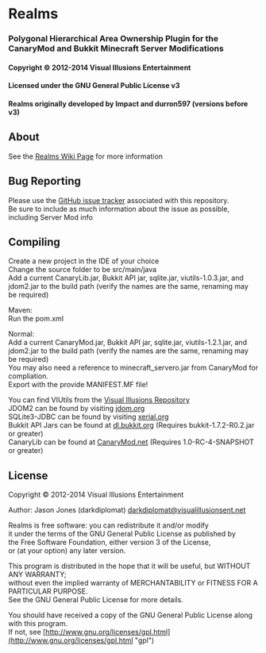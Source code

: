 ﻿# Realms #
### Polygonal Hierarchical Area Ownership Plugin for the CanaryMod and Bukkit Minecraft Server Modifications ###
#### Copyright &copy; 2012-2014 Visual Illusions Entertainment ####
#### Licensed under the GNU General Public License v3 ####
#### Realms originally developed by Impact and durron597 (versions before v3) ####

## About ##
See the [Realms Wiki Page](http://wiki.visualillusionsent.net/Realms "wiki_realms") for more information

## Bug Reporting ##
Please use the [GitHub issue tracker](https://github.com/Visual-Illusions/Realms/issues "issues") associated with this repository.<br>
Be sure to include as much information about the issue as possible, including Server Mod info

## Compiling ##
Create a new project in the IDE of your choice<br>
Change the source folder to be src/main/java<br>
Add a current CanaryLib.jar, Bukkit API jar, sqlite.jar, viutils-1.0.3.jar, and jdom2.jar to the build path  (verify the names are the same, renaming may be required)<br>

Maven:<br>
Run the pom.xml<br>

Normal:<br>
Add a current CanaryMod.jar, Bukkit API jar, sqlite.jar, viutils-1.2.1.jar, and jdom2.jar to the build path  (verify the names are the same, renaming may be required)<br>
You may also need a reference to minecraft_servero.jar from CanaryMod for compliation.<br>
Export with the provide MANIFEST.MF file!<br>

You can find VIUtils from the [Visual Illusions Repository](http://repo2.visualillusionsent.net/browse/net.visualillusionsent/viutils "viutils-download")<br>
JDOM2 can be found by visiting [jdom.org](http://www.jdom.org/downloads/index.html "jdom")<br>
SQLite3-JDBC can be found by visiting [xerial.org](http://www.xerial.org/maven/repository/artifact/org/xerial/sqlite-jdbc/3.7.2/ "sqlite-jdbc")<br>
Bukkit API Jars can be found at [dl.bukkit.org](http://dl.bukkit.org/downloads/bukkit/ "bukkit-api") (Requires bukkit-1.7.2-R0.2.jar or greater)<br>
CanaryLib can be found at [CanaryMod.net](http://www.canarymod.net/download "canary")  (Requires 1.0-RC-4-SNAPSHOT or greater)

## License ##
Copyright &copy; 2012-2014 Visual Illusions Entertainment

Author: Jason Jones (darkdiplomat) <darkdiplomat@visualillusionsent.net>

Realms is free software: you can redistribute it and/or modify<br>
it under the terms of the GNU General Public License as published by<br>
the Free Software Foundation, either version 3 of the License,<br>
or (at your option) any later version.

This program is distributed in the hope that it will be useful, but WITHOUT ANY WARRANTY; <br>
without even the implied warranty of MERCHANTABILITY or FITNESS FOR A PARTICULAR PURPOSE.<br>
See the GNU General Public License for more details.

You should have received a copy of the GNU General Public License along with this program.<br>
If not, see [http://www.gnu.org/licenses/gpl.html](http://www.gnu.org/licenses/gpl.html "gpl")
